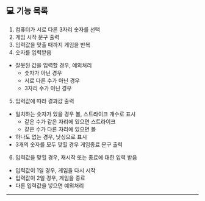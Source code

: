 ## 💻 기능 목록
1. 컴퓨터가 서로 다른 3자리 숫자를 선택
2. 게임 시작 문구 출력
3. 입력값을 맞출 때까지 게임을 반복
4. 숫자를 입력받음
+ 잘못된 값을 입력할 경우, 예외처리
  + 숫자가 아닌 경우
  + 서로 다른 수가 아닌 경우
  + 3자리 수가 아닌 경우
5. 입력값에 따라 결과값 출력
+ 일치하는 숫자가 있을 경우 볼, 스트라이크 개수로 표시
  + 같은 수가 같은 자리에 있으면 스트라이크
  + 같은 수가 다른 자리에 있으면 볼
+ 하나도 없는 경우, 낫싱으로 표시
+ 3개의 숫자를 모두 맞힐 경우 게임종료 문구 출력
6. 입력값을 맞힐 경우, 재시작 또는 종료에 대한 입력 받음
+ 입력값이 1일 경우, 게임을 다시 시작
+ 입력값이 2일 경우, 게임을 종료
+ 다른 입력값을 넣으면 예외처리
---